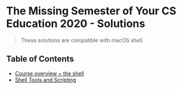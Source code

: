 # The Missing Semester of Your CS Education 2020 - Solutions
> These solutions are compatible with macOS shell.

## Table of Contents

- [Course overview + the shell](/course-shell)
- [Shell Tools and Scripting](/shell-tools)